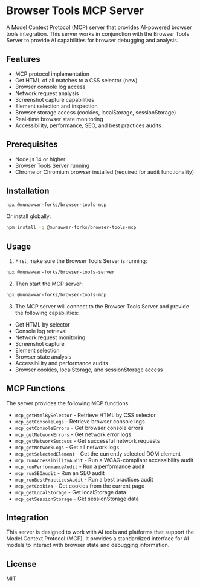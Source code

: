 # Browser Tools MCP Server

A Model Context Protocol (MCP) server that provides AI-powered browser tools integration. This server works in conjunction with the Browser Tools Server to provide AI capabilities for browser debugging and analysis.

## Features

- MCP protocol implementation
- Get HTML of all matches to a CSS selector (new)
- Browser console log access
- Network request analysis
- Screenshot capture capabilities
- Element selection and inspection
- Browser storage access (cookies, localStorage, sessionStorage)
- Real-time browser state monitoring
- Accessibility, performance, SEO, and best practices audits

## Prerequisites

- Node.js 14 or higher
- Browser Tools Server running
- Chrome or Chromium browser installed (required for audit functionality)

## Installation

```bash
npx @munawwar-forks/browser-tools-mcp
```

Or install globally:

```bash
npm install -g @munawwar-forks/browser-tools-mcp
```

## Usage

1. First, make sure the Browser Tools Server is running:

```bash
npx @munawwar-forks/browser-tools-server
```

2. Then start the MCP server:

```bash
npx @munawwar-forks/browser-tools-mcp
```

3. The MCP server will connect to the Browser Tools Server and provide the following capabilities:

- Get HTML by selector 
- Console log retrieval
- Network request monitoring
- Screenshot capture
- Element selection
- Browser state analysis
- Accessibility and performance audits
- Browser cookies, localStorage, and sessionStorage access

## MCP Functions

The server provides the following MCP functions:

- `mcp_getHtmlBySelector` - Retrieve HTML by CSS selector
- `mcp_getConsoleLogs` - Retrieve browser console logs
- `mcp_getConsoleErrors` - Get browser console errors
- `mcp_getNetworkErrors` - Get network error logs
- `mcp_getNetworkSuccess` - Get successful network requests
- `mcp_getNetworkLogs` - Get all network logs
- `mcp_getSelectedElement` - Get the currently selected DOM element
- `mcp_runAccessibilityAudit` - Run a WCAG-compliant accessibility audit
- `mcp_runPerformanceAudit` - Run a performance audit
- `mcp_runSEOAudit` - Run an SEO audit
- `mcp_runBestPracticesAudit` - Run a best practices audit
- `mcp_getCookies` - Get cookies from the current page
- `mcp_getLocalStorage` - Get localStorage data
- `mcp_getSessionStorage` - Get sessionStorage data

## Integration

This server is designed to work with AI tools and platforms that support the Model Context Protocol (MCP). It provides a standardized interface for AI models to interact with browser state and debugging information.

## License

MIT
